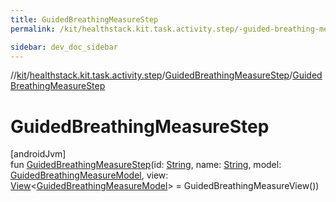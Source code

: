 ```yaml
---
title: GuidedBreathingMeasureStep
permalink: /kit/healthstack.kit.task.activity.step/-guided-breathing-measure-step/-guided-breathing-measure-step.html

sidebar: dev_doc_sidebar
---
```

//[kit](../../../index.html)/[healthstack.kit.task.activity.step](../index.html)/[GuidedBreathingMeasureStep](index.html)/[GuidedBreathingMeasureStep](-guided-breathing-measure-step.html)



# GuidedBreathingMeasureStep



[androidJvm]\
fun [GuidedBreathingMeasureStep](-guided-breathing-measure-step.html)(id: [String](https://kotlinlang.org/api/latest/jvm/stdlib/kotlin/-string/index.html), name: [String](https://kotlinlang.org/api/latest/jvm/stdlib/kotlin/-string/index.html), model: [GuidedBreathingMeasureModel](../../healthstack.kit.task.activity.model/-guided-breathing-measure-model/index.html), view: [View](../../healthstack.kit.task.base/-view/index.html)&lt;[GuidedBreathingMeasureModel](../../healthstack.kit.task.activity.model/-guided-breathing-measure-model/index.html)&gt; = GuidedBreathingMeasureView())




